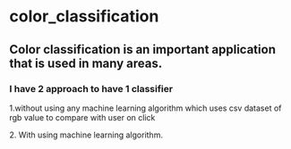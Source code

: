 ﻿# color_classification
<h2> Color classification is an important application that is used in many areas.</h2>
<h3> I have 2 approach to have 1 classifier </h3>

<p> 1.without using any machine learning algorithm which uses csv dataset of rgb value to compare with user on click  </p>
<p> 2. With using machine learning algorithm. </p>
